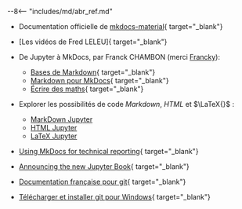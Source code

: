 --8<-- "includes/md/abr_ref.md"

- Documentation officielle de [mkdocs-material](https://squidfunk.github.io/mkdocs-material/){ target="_blank"}

- [Les vidéos de Fred LELEU]{ target="_blank"}

- De Jupyter à MkDocs, par Franck CHAMBON (merci [Francky](https://mooc-forums.inria.fr/moocnsi/t/debuter-avec-mkdocs/1842)): 
    - [Bases de Markdown](https://ens-fr.gitlab.io/mkdocs/markdown-bases/){ target="_blank"} 
    - [Markdown pour MkDocs](https://ens-fr.gitlab.io/mkdocs/markdown-mkdocs/){ target="_blank"}
    - [Écrire des maths](https://ens-fr.gitlab.io/mkdocs/maths/){ target="_blank"}

- Explorer les possibilités de code *Markdown*, <em>HTML</em> et $\LaTeX{}$ :

    - [MarkDown Jupyter](../MarkDown-Le_BN_pour_rapporter)
    - [HTML Jupyter](../HTML-Le_BN_pour_multimedier)
    - [LaTeX Jupyter](../LaTeX-Le_BN_pour_formuler)

- [Using MkDocs for technical reporting](https://www.timvink.nl/mkdocs-for-tech-doc/){ target="_blank"}

- [Announcing the new Jupyter Book](https://blog.jupyter.org/announcing-the-new-jupyter-book-cbf7aa8bc72e){ target="_blank"}

- [Documentation française pour git](https://git-scm.com/book/fr/v2/){ target="_blank"}
- [Télécharger et installer git pour Windows](https://git-scm.com/){ target="_blank"}